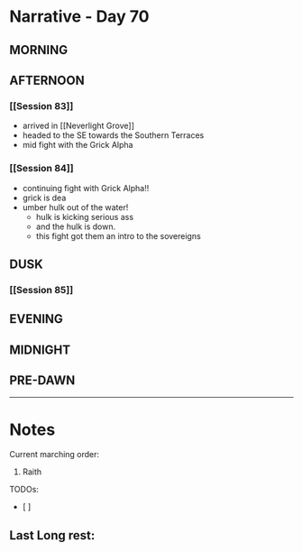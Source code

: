 # Narrative - Day 70

## MORNING

## AFTERNOON
### [[Session 83]]
- arrived in [[Neverlight Grove]]
- headed to the SE towards the Southern Terraces
- mid fight with the Grick Alpha
### [[Session 84]]
- continuing fight with Grick Alpha!!
- grick is dea
- umber hulk out of the water!
    - hulk is kicking serious ass
    - and the hulk is down.
    - this fight got them an intro to the sovereigns

## DUSK
### [[Session 85]]

## EVENING

## MIDNIGHT

## PRE-DAWN

___
# Notes
Current marching order:
1. Raith

TODOs:
- [ ] 
  
Last Long rest:
- 